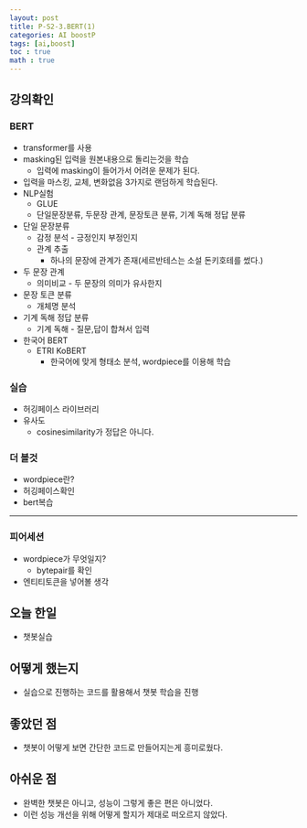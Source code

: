 ```yaml
---
layout: post
title: P-S2-3.BERT(1)
categories: AI boostP
tags: [ai,boost]
toc : true
math : true
---
```


## 강의확인

### BERT
- transformer를 사용
- masking된 입력을 원본내용으로 돌리는것을 학습
  - 입력에 masking이 들어가서 어려운 문제가 된다.
- 입력을 마스킹, 교체, 변화없음 3가지로 랜덤하게 학습된다.
- NLP실험
  - GLUE
  - 단일문장분류, 두문장 관계, 문장토큰 분류, 기계 독해 정답 분류
- 단일 문장분류
  - 감정 분석 - 긍정인지 부정인지
  - 관계 추출
    - 하나의 문장에 관계가 존재(세르반테스는 소설 돈키호테를 썼다.)
- 두 문장 관계
  - 의미비교 - 두 문장의 의미가 유사한지
- 문장 토큰 분류
  - 개체명 분석
- 기계 독해 정답 분류
  - 기계 독해 - 질문,답이 합쳐서 입력
- 한국어 BERT
  - ETRI KoBERT
    - 한국어에 맞게 형태소 분석, wordpiece를 이용해 학습


### 실습
- 허깅페이스 라이브러리
- 유사도
  - cosinesimilarity가 정답은 아니다.

### 더 볼것
- wordpiece란?
- 허깅페이스확인
- bert복습

-----

### 피어세션
- wordpiece가 무엇일지?
  - bytepair를 확인
- 엔티티토큰을 넣어볼 생각


## 오늘 한일
- 챗봇실습


## 어떻게 했는지
- 실습으로 진행하는 코드를 활용해서 챗봇 학습을 진행


## 좋았던 점
- 챗봇이 어떻게 보면 간단한 코드로 만들어지는게 흥미로웠다.


## 아쉬운 점
- 완벽한 챗봇은 아니고, 성능이 그렇게 좋은 편은 아니었다.
- 이런 성능 개선을 위해 어떻게 할지가 제대로 떠오르지 않았다.
